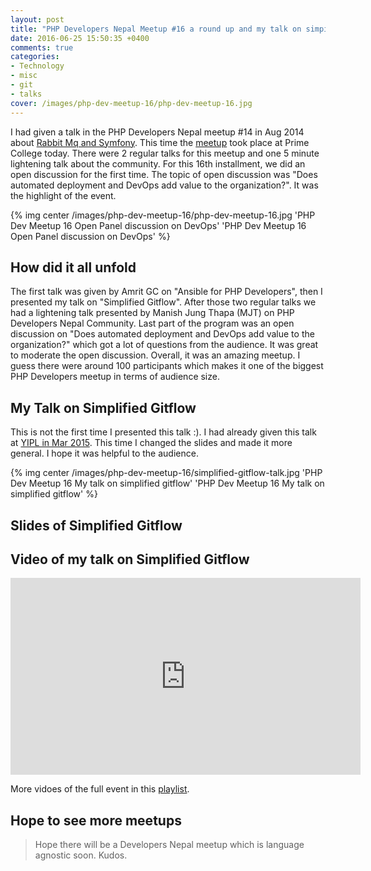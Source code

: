 ```yaml
---
layout: post
title: "PHP Developers Nepal Meetup #16 a round up and my talk on simpilfied gitflow with slides"
date: 2016-06-25 15:50:35 +0400
comments: true
categories:
- Technology
- misc
- git
- talks
cover: /images/php-dev-meetup-16/php-dev-meetup-16.jpg
---
```


I had given a talk in the PHP Developers Nepal meetup #14 in Aug 2014 about [Rabbit Mq and Symfony](http://geshan.com.np/blog/2014/08/basic-overview-of-message-queues-rabbit/).
This time the [meetup](http://developers-nepal.github.io/php/meetups/25-Jun-2016/) took place at
Prime College today. There were 2 regular talks for this meetup and one 5 minute lightening
talk about the community. For this 16th installment, we did an open discussion for the first time.
The topic of open discussion was "Does automated deployment and DevOps add value to the organization?".
It was the highlight of the event.

{% img center /images/php-dev-meetup-16/php-dev-meetup-16.jpg 'PHP Dev Meetup 16 Open Panel discussion on DevOps' 'PHP Dev Meetup 16 Open Panel discussion on DevOps' %}

<!-- more -->

## How did it all unfold

The first talk was given by Amrit GC on "Ansible for PHP Developers", then I presented my talk on "Simplified Gitflow".
After those two regular talks we had a lightening talk presented by Manish Jung Thapa (MJT) on PHP Developers Nepal Community.
Last part of the program was an open discussion on "Does automated deployment and DevOps add value to the organization?" which
got a lot of questions from the audience. It was great to moderate the open discussion. Overall, it was an amazing meetup. I guess
there were around 100 participants which makes it one of the biggest PHP Developers meetup in terms of audience size.

## My Talk on Simplified Gitflow

This is not the first time I presented this talk :). I had already given this talk at [YIPL in Mar 2015](http://geshan.com.np/blog/2015/09/how-to-use-simplified-gitflow-branching-model-video/).
This time I changed the slides and made it more general. I hope it was helpful to the audience.

{% img center /images/php-dev-meetup-16/simplified-gitflow-talk.jpg 'PHP Dev Meetup 16 My talk on simplified gitflow' 'PHP Dev Meetup 16 My talk on simplified gitflow' %}

## Slides of Simplified Gitflow

<script async class="speakerdeck-embed" data-id="acdf3ecb8fd84007b33113d906e5dd3c" data-ratio="1.77777777777778" src="//speakerdeck.com/assets/embed.js"></script>

## Video of my talk on Simplified Gitflow

<iframe width="560" height="315" src="https://www.youtube.com/embed/jznORrhoV-M?rel=0" frameborder="0" allowfullscreen></iframe>

More vidoes of the full event in this [playlist](https://www.youtube.com/playlist?list=PLhTqkNYfkucxGk2OssIseNLMF9jPXYoHC).

## Hope to see more meetups

> Hope there will be a Developers Nepal meetup which is language agnostic soon. Kudos.
